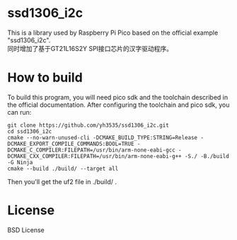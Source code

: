 # ssd1306_i2c
This is a library used by Raspberry Pi Pico based on the official example "ssd1306_i2c".  
同时增加了基于GT21L16S2Y SPI接口芯片的汉字驱动程序。  
# How to build
To build this program, you will need pico sdk and the toolchain described in the official documentation. 
After configuring the toolchain and pico sdk, you can run:  
```shell
git clone https://github.com/yh3535/ssd1306_i2c.git
cd ssd1306_i2c
cmake --no-warn-unused-cli -DCMAKE_BUILD_TYPE:STRING=Release -DCMAKE_EXPORT_COMPILE_COMMANDS:BOOL=TRUE -DCMAKE_C_COMPILER:FILEPATH=/usr/bin/arm-none-eabi-gcc -DCMAKE_CXX_COMPILER:FILEPATH=/usr/bin/arm-none-eabi-g++ -S./ -B./build -G Ninja
cmake --build ./build/ --target all
```
Then you'll get the uf2 file in ./build/ .
# License
BSD License